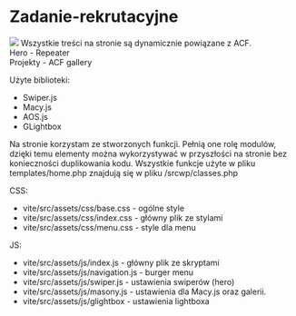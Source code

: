 # Zadanie-rekrutacyjne
<img src="https://i.ibb.co/YQKZJSp/Pendulums.png">
Wszystkie treści na stronie są dynamicznie powiązane z ACF. <br>
Hero - Repeater<br>
Projekty - ACF gallery<br>

Użyte biblioteki:<br>
- Swiper.js<br>
- Macy.js<br>
- AOS.js<br> 
- GLightbox

Na stronie korzystam ze stworzonych funkcji. Pełnią one rolę modulów, dzięki temu elementy można wykorzystywać w przyszłości na stronie bez konieczności duplikowania kodu. Wszystkie funkcje użyte w pliku templates/home.php znajdują się w pliku /srcwp/classes.php 

CSS:<br>
- vite/src/assets/css/base.css - ogólne style <br>
- vite/src/assets/css/index.css - główny plik ze stylami <br>
- vite/src/assets/css/menu.css - style dla menu<br>

JS:<br>
- vite/src/assets/js/index.js - główny plik ze skryptami<br>
- vite/src/assets/js/navigation.js - burger menu<br>
- vite/src/assets/js/swiper.js - ustawienia swiperów (hero)<br>
- vite/src/assets/js/masony.js - ustawienia dla Macy.js oraz galerii.
- vite/src/assets/js/glightbox - ustawienia lightboxa

